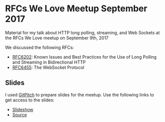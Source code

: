 # RFCs We Love Meetup September 2017

Material for my talk about HTTP long polling, streaming, and Web Sockets at the RFCs We Love meetup on September 9th, 2017

We discussed the following RFCs:

- [RFC6202](https://tools.ietf.org/html/rfc6202): Known Issues and Best Practices for the Use of Long Polling and Streaming in Bidirectional HTTP
- [RFC6455](https://tools.ietf.org/html/rfc6455): The WebSocket Protocol

## Slides

I used [GitPitch](https://gitpitch.com) to prepare slides for the meetup. Use the following links to get access to the slides:
- [Slideshow](https://gitpitch.com/VipulMathur/rfc-meetup-sep2017/master?grs=gitlab)
- [Source](https://gitlab.com/VipulMathur/rfc-meetup-sep2017/)

